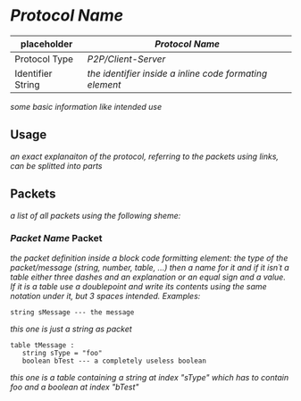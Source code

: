 # *Protocol Name*

placeholder | *Protocol Name*
------------|----------------
Protocol Type | *P2P/Client-Server*
Identifier String | *the identifier inside a inline code formating element*

*some basic information like intended use*

## Usage

*an exact explanaiton of the protocol, referring to the packets using links, can be splitted into parts*

## Packets

*a list of all packets using the following sheme:*

### *Packet Name* Packet

*the packet definition inside a block code formitting element: the type of the packet/message (string, number, table, ...) then a name for it and if it isn´t a table either three dashes and an explanation or an equal sign and a value. If it is a table use a doublepoint and write its contents using the same notation under it, but 3 spaces intended. Examples:*
```
string sMessage --- the message
```
*this one is just a string as packet*
```
table tMessage :
   string sType = "foo"
   boolean bTest --- a completely useless boolean
```
*this one is a table containing a string at index "sType" which has to contain foo and a boolean at index "bTest"*
